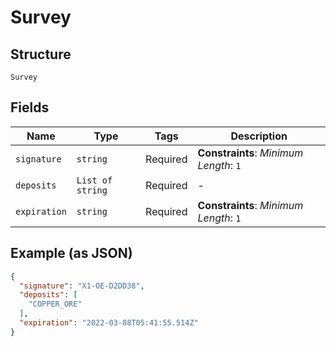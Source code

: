
# Survey

## Structure

`Survey`

## Fields

| Name | Type | Tags | Description |
|  --- | --- | --- | --- |
| `signature` | `string` | Required | **Constraints**: *Minimum Length*: `1` |
| `deposits` | `List of string` | Required | - |
| `expiration` | `string` | Required | **Constraints**: *Minimum Length*: `1` |

## Example (as JSON)

```json
{
  "signature": "X1-OE-D2DD38",
  "deposits": [
    "COPPER_ORE"
  ],
  "expiration": "2022-03-08T05:41:55.514Z"
}
```

